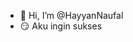 - 👋 Hi, I’m @HayyanNaufal
- 😏 Aku ingin sukses

<!---
HayyanNaufal/HayyanNaufal is a ✨ special ✨ repository because its `README.md` (this file) appears on your GitHub profile.
You can click the Preview link to take a look at your changes.
--->
